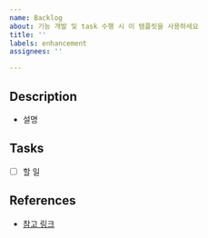 ```yaml
---
name: Backlog
about: 기능 개발 및 task 수행 시 이 템플릿을 사용하세요
title: ''
labels: enhancement
assignees: ''

---
```


## Description

- 설명

## Tasks

- [ ] 할 일

## References

- [참고 링크]()
